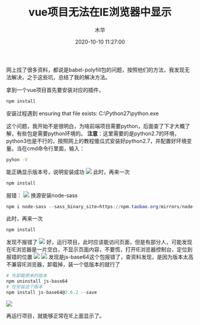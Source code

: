 ﻿---
title: vue项目无法在IE浏览器中显示
date: 2020-10-10 11:27:00
author: 木华
toc: false
mathjax: false
categories: Vue
tags:
  - node-sass
  - IE浏览器空白显示vue项目
---
网上找了很多资料，都说是babel-polyfill包的问题，按照他们的方法，我发现无法解决，之于这些坑，总结了我的解决方法。

拿到一个vue项目首先要安装对应的插件，

```powershell
npm install
```
安装过程遇到
ensuring that file exists: C:\Python27\python.exe

这个问题，我开始不是很明白，为啥前端项目需要python，后面查了下才大概了解，有些包是需要python环境的。
**注意**：这里需要的是python2.7的环境，python3也是不行的，按照网上的教程傻瓜式安装好python2.7，并配置好环境变量。当在cmd命令行里面，输入：

```cmd
pyhon -V
```
能正确显示版本号，说明安装成功
![](/images/2020101011.png#pic_center)
此时，再来一次

```powershell
npm install
```
报错：
![](/images/2020101012.png#pic_center)
换源安装node-sass

```powershell
npm i node-sass --sass_binary_site=https://npm.taobao.org/mirrors/node-sass/
```
此时，再来一次

```powershell
npm install
```
发现不报错了
![](/images/2020101013.png?x-oss-process=image/watermark,type_ZmFuZ3poZW5naGVpdGk,shadow_10,text_aHR0cHM6Ly9ibG9nLmNzZG4ubmV0L2NhdGFzY2Rk,size_16,color_FFFFFF,t_70#pic_center)
好，运行项目，此时应该能访问页面，但是有部分人，可能发现在IE浏览器是一片空白，不显示页面内容，不要慌，打开IE浏览器控制台，定位到报错的位置
![](/images/2020101014.png?x-oss-process=image/watermark,type_ZmFuZ3poZW5naGVpdGk,shadow_10,text_aHR0cHM6Ly9ibG9nLmNzZG4ubmV0L2NhdGFzY2Rk,size_16,color_FFFFFF,t_70#pic_center)
![](/images/2020101015.png?x-oss-process=image/watermark,type_ZmFuZ3poZW5naGVpdGk,shadow_10,text_aHR0cHM6Ly9ibG9nLmNzZG4ubmV0L2NhdGFzY2Rk,size_16,color_FFFFFF,t_70#pic_center)
发现是js-base64这个包报错了，查资料发现，是因为版本太高不兼容IE浏览器，卸载掉，装一个低版本的就行了

```powershell
# 先卸载原来的版本
npm uninstall js-base64
# 在安装这个版本
npm install js-base64@2.6.2 --save
```
![](/images/2020101016.png?x-oss-process=image/watermark,type_ZmFuZ3poZW5naGVpdGk,shadow_10,text_aHR0cHM6Ly9ibG9nLmNzZG4ubmV0L2NhdGFzY2Rk,size_16,color_FFFFFF,t_70#pic_center)

再运行项目，就能够正常在IE上面显示了。

